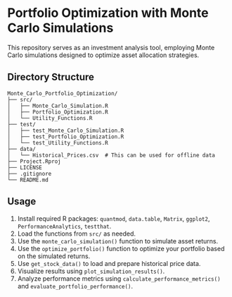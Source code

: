 # Portfolio Optimization with Monte Carlo Simulations

This repository serves as an investment analysis tool, employing Monte Carlo simulations designed to optimize asset allocation strategies.

## Directory Structure

```
Monte_Carlo_Portfolio_Optimization/
├── src/
│   ├── Monte_Carlo_Simulation.R
│   ├── Portfolio_Optimization.R
│   └── Utility_Functions.R
├── test/
│   ├── test_Monte_Carlo_Simulation.R
│   ├── test_Portfolio_Optimization.R
│   └── test_Utility_Functions.R
├── data/
│   └── Historical_Prices.csv  # This can be used for offline data
├── Project.Rproj
├── LICENSE
├── .gitignore
└── README.md
```

## Usage

1. Install required R packages: `quantmod`, `data.table`, `Matrix`, `ggplot2`, `PerformanceAnalytics`, `testthat`.
2. Load the functions from `src/` as needed.
3. Use the `monte_carlo_simulation()` function to simulate asset returns.
4. Use the `optimize_portfolio()` function to optimize your portfolio based on the simulated returns.
5. Use `get_stock_data()` to load and prepare historical price data.
6. Visualize results using `plot_simulation_results()`.
7. Analyze performance metrics using `calculate_performance_metrics()` and `evaluate_portfolio_performance()`.
